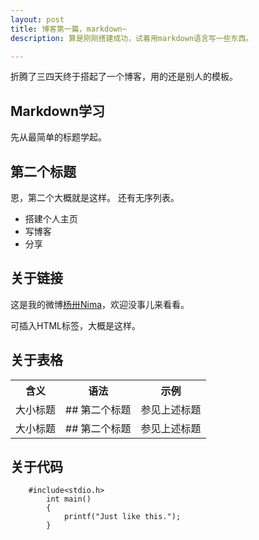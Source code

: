 ```yaml
---
layout: post
title: 博客第一篇，markdown~
description: 算是刚刚搭建成功，试着用markdown语言写一些东西。

---
```

折腾了三四天终于搭起了一个博客，用的还是别人的模板。

## Markdown学习

先从最简单的标题学起。

## 第二个标题

恩，第二个大概就是这样。
还有无序列表。

* 搭建个人主页
* 写博客
* 分享

## 关于链接

这是我的微博<a href="http://weibo.com/yycsxz">杨卅Nima</a>，欢迎没事儿来看看。

可插入HTML标签，大概是这样。

## 关于表格
<table>
<tr><th>含义</th><th>语法</th><th>示例</th></tr>
<tr><td>大小标题</td><td>## 第二个标题</td><td>参见上述标题</td></tr>
<tr><td>大小标题</td><td>## 第二个标题</td><td>参见上述标题</td></tr>
</table>

## 关于代码
		#include<stdio.h>
			int main()
			{
				printf("Just like this.");
			}
